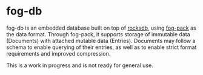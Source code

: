 fog-db
======

fog-db is an embedded database built on top of [rocksdb], using [fog-pack] as 
the data format. Through fog-pack, it supports storage of immutable data 
(Documents) with attached mutable data (Entries). Documents may follow a schema 
to enable querying of their entries, as well as to enable strict format 
requirements and improved compression.

This is a work in progress and is not ready for general use.

[rocksdb]: https://rocksdb.org/
[fog-pack]: https://crates.io/crates/fog-pack
